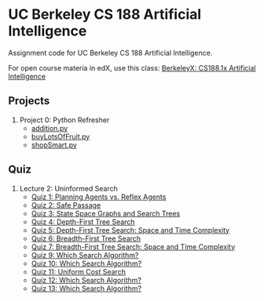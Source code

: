 # UC Berkeley CS 188 Artificial Intelligence
Assignment code for UC Berkeley CS 188 Artificial Intelligence.

For open course materia in edX, use this class: [BerkeleyX: CS188.1x
Artificial Intelligence](https://courses.edx.org/courses/BerkeleyX/CS188.1x-4/1T2015/course/)

## Projects
1. Project 0: Python Refresher
   * [addition.py](./Projects/Project0-PythonRefresher/addition.py)
   * [buyLotsOfFruit.py](./Projects/Project0-PythonRefresher/buyLotsOfFruit.py)
   * [shopSmart.py](./Projects/Project0-PythonRefresher/shopSmart.py)

## Quiz
1. Lecture 2: Uninformed Search
   * [Quiz 1: Planning Agents vs. Reflex Agents](./Quizzes/Lecture2-UninformedSearch/Quiz01-PlanningAgentsVsReflexAgents.pdf)
   * [Quiz 2: Safe Passage](./Quizzes/Lecture2-UninformedSearch/Quiz02-SafePassage.pdf)
   * [Quiz 3: State Space Graphs and Search Trees](./Quizzes/Lecture2-UninformedSearch/Quiz03-StateSpaceGraphsAndSearchTrees.pdf)
   * [Quiz 4: Depth-First Tree Search](./Quizzes/Lecture2-UninformedSearch/Quiz04-DepthFirstTreeSearch.pdf)
   * [Quiz 5: Depth-First Tree Search: Space and Time Complexity](./Quizzes/Lecture2-UninformedSearch/Quiz05-DepthFirstTreeSearch-SpaceAndTimeComplexity.pdf)
   * [Quiz 6: Breadth-First Tree Search](./Quizzes/Lecture2-UninformedSearch/Quiz06-BreadthFirstTreeSearch.pdf)
   * [Quiz 7: Breadth-First Tree Search: Space and Time Complexity](./Quizzes/Lecture2-UninformedSearch/Quiz07-BreadthFirstTreeSearch-SpaceAndTimeComplexity.pdf)
   * [Quiz 9: Which Search Algorithm?](./Quizzes/Lecture2-UninformedSearch/Quiz09-WhichSearchAlgorithm.pdf)
   * [Quiz 10: Which Search Algorithm?](./Quizzes/Lecture2-UninformedSearch/Quiz10-WhichSearchAlgorithm.pdf)
   * [Quiz 11: Uniform Cost Search](./Quizzes/Lecture2-UninformedSearch/Quiz11-UniformCostSearch.pdf)
   * [Quiz 12: Which Search Algorithm?](./Quizzes/Lecture2-UninformedSearch/Quiz12-WhichSearchAlgorithm.pdf)
   * [Quiz 13: Which Search Algorithm?](./Quizzes/Lecture2-UninformedSearch/Quiz13-WhichSearchAlgorithm.pdf)

